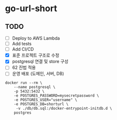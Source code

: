 # go-url-short

## TODO
- [ ] Deploy to AWS Lambda 
- [ ] Add tests
- [ ] Add CI/CD
- [x] 표준 프로젝트 구조로 수정
- [x] postgresql 연결 및 store 구성
- [ ] 62 진법 적용 
- [ ] 운영 배포 (도메인, 서버, DB)

```shell
docker run --rm \
    --name postgresql \
    -p 5432:5432 \
    -e POSTGRES_PASSWORD=mysecretpassword \
    -e POSTGRES_USER="username" \
    -e POSTGRES_DB=shorturl \
     -v ./db/db.sql:/docker-entrypoint-initdb.d \
    postgres
```
